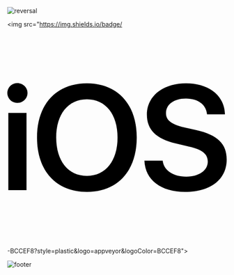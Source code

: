 ![reversal](https://capsule-render.vercel.app/api?type=waving&color=B1B2FF&height=150&section=header&text=Zooey&fontSize=70&fontColor=EEF1FF&fontAlignY=35)

<img src="https://img.shields.io/badge/<svg role="img" viewBox="0 0 24 24" xmlns="http://www.w3.org/2000/svg"><title>iOS</title><path d="M1.1 6.05C.486 6.05 0 6.53 0 7.13A1.08 1.08 0 0 0 1.1 8.21C1.72 8.21 2.21 7.73 2.21 7.13C2.21 6.53 1.72 6.05 1.1 6.05M8.71 6.07C5.35 6.07 3.25 8.36 3.25 12C3.25 15.67 5.35 17.95 8.71 17.95C12.05 17.95 14.16 15.67 14.16 12C14.16 8.36 12.05 6.07 8.71 6.07M19.55 6.07C17.05 6.07 15.27 7.45 15.27 9.5C15.27 11.13 16.28 12.15 18.4 12.64L19.89 13C21.34 13.33 21.93 13.81 21.93 14.64C21.93 15.6 20.96 16.28 19.58 16.28C18.17 16.28 17.11 15.59 17 14.53H15C15.08 16.65 16.82 17.95 19.46 17.95C22.25 17.95 24 16.58 24 14.4C24 12.69 23 11.72 20.68 11.19L19.35 10.89C17.94 10.55 17.36 10.1 17.36 9.34C17.36 8.38 18.24 7.74 19.54 7.74C20.85 7.74 21.75 8.39 21.85 9.46H23.81C23.76 7.44 22.09 6.07 19.55 6.07M8.71 7.82C10.75 7.82 12.06 9.45 12.06 12C12.06 14.57 10.75 16.2 8.71 16.2C6.65 16.2 5.35 14.57 5.35 12C5.35 9.45 6.65 7.82 8.71 7.82M.111 9.31V17.76H2.1V9.31H.11Z"/></svg>-BCCEF8?style=plastic&logo=appveyor&logoColor=BCCEF8">


![footer](https://capsule-render.vercel.app/api?type=waving&section=footer&color=D2DAFF&height=100)
